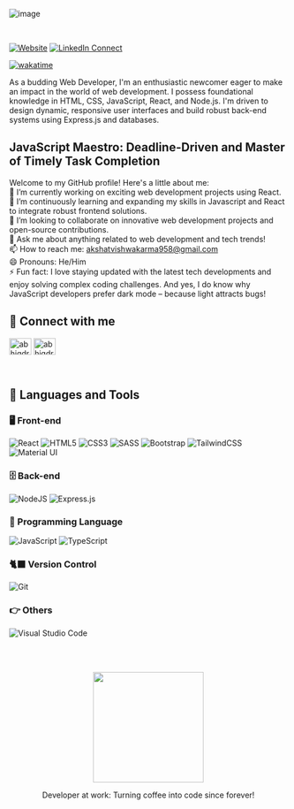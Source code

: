 ![image](https://github.com/user-attachments/assets/76c9b78e-3253-4380-9542-0dd687e50d68)

<br>

[![Website](https://img.shields.io/website?label=akshat&style=for-the-badge&url=https://akshat875.github.io/)](https://akshat875.github.io/)
[![LinkedIn Connect](https://img.shields.io/badge/LinkedIn-Connect-blue?style=for-the-badge&logo=linkedin)](https://linkedin.com/in/akshat87a)

[![wakatime](https://wakatime.com/badge/user/28d90d26-0903-4113-ab6e-a0093284b807.svg?style=plastic)](https://wakatime.com/@28d90d26-0903-4113-ab6e-a0093284b807)

As a budding Web Developer, I'm an enthusiastic newcomer eager to make an impact in the world of web development. I possess foundational knowledge in
HTML, CSS, JavaScript, React, and Node.js. I'm driven to design dynamic, responsive user interfaces and build robust back-end systems using Express.js and
databases.

## JavaScript Maestro: Deadline-Driven and Master of Timely Task Completion

Welcome to my GitHub profile! Here's a little about me:<br />
🔭 I’m currently working on exciting web development projects using React.<br />
🌱 I’m continuously learning and expanding my skills in Javascript and React to integrate robust frontend solutions.<br />
👯 I’m looking to collaborate on innovative web development projects and open-source contributions.<br />
💬 Ask me about anything related to web development and tech trends!<br />
📫 How to reach me: akshatvishwakarma958@gmail.com<br />
😄 Pronouns: He/Him<br />
⚡ Fun fact: I love staying updated with the latest tech developments and enjoy solving complex coding challenges. And yes, I do know why JavaScript developers prefer dark mode – because light attracts bugs!


## 🤝 Connect with me

<p align="left">
<a href="https://www.linkedin.com/in/akshat87a" target="blank"><img align="center" src="https://raw.githubusercontent.com/rahuldkjain/github-profile-readme-generator/master/src/images/icons/Social/linked-in-alt.svg" alt="abhigdrv" height="30" width="40" /></a>
<a href="https://instagram.com/akshat_18.0" target="blank"><img align="center" src="https://raw.githubusercontent.com/rahuldkjain/github-profile-readme-generator/master/src/images/icons/Social/instagram.svg" alt="abhigdrv" height="30" width="40" /></a>
</p>

<br />

## 🚀 Languages and Tools

### 🖥️ Front-end

<p>
<img alt="React" src="https://img.shields.io/badge/react-%2320232a.svg?style=for-the-badge&logo=react&logoColor=%2361DAFB"/>
<img alt="HTML5" src="https://img.shields.io/badge/html5-%23E34F26.svg?style=for-the-badge&logo=html5&logoColor=white"/>
<img alt="CSS3" src="https://img.shields.io/badge/css3-%231572B6.svg?style=for-the-badge&logo=css3&logoColor=white"/>
<img alt="SASS" src="https://img.shields.io/badge/SASS-hotpink.svg?style=for-the-badge&logo=SASS&logoColor=white"/>
<img alt="Bootstrap" src="https://img.shields.io/badge/bootstrap-%23563D7C.svg?style=for-the-badge&logo=bootstrap&logoColor=white"/>
<img alt="TailwindCSS" src="https://img.shields.io/badge/tailwindcss-%2338B2AC.svg?style=for-the-badge&logo=tailwind-css&logoColor=white"/>
<img alt="Material UI" src="https://img.shields.io/badge/materialui-%230081CB.svg?style=for-the-badge&logo=material-ui&logoColor=white"/>
</p>

### 🗄️ Back-end

<p>
<img alt="NodeJS" src="https://img.shields.io/badge/node.js-%2343853D.svg?style=for-the-badge&logo=node-dot-js&logoColor=white"/>
<img alt="Express.js" src="https://img.shields.io/badge/express.js-%23404d59.svg?style=for-the-badge&logo=express&logoColor=%2361DAFB"/>
</p>

### 🔡 Programming Language

<p>
<img alt="JavaScript" src="https://img.shields.io/badge/javascript-%23323330.svg?style=for-the-badge&logo=javascript&logoColor=%23F7DF1E"/>
<img alt="TypeScript" src="https://img.shields.io/badge/typescript-%23007ACC.svg?style=for-the-badge&logo=typescript&logoColor=white"/>
</p>

### 🐈‍⬛ Version Control

<p>
<img alt="Git" src="https://img.shields.io/badge/git-%23F05033.svg?style=for-the-badge&logo=git&logoColor=white"/>
</p>

### 👉 Others

<p>
<img alt="Visual Studio Code" src="https://img.shields.io/badge/VisualStudioCode-0078d7.svg?style=for-the-badge&logo=visual-studio-code&logoColor=white"/>
</p>

<br />
<br />

<p align="center"><img src="./programmer.gif" width="200px"/></p>
<p align="center">Developer at work: Turning coffee into code since forever!</p>
